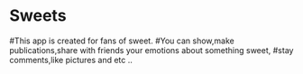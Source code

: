 # Sweets
#This app is created for fans of sweet.
#You can show,make publications,share with friends your emotions about something sweet,
#stay comments,like pictures  and etc ..